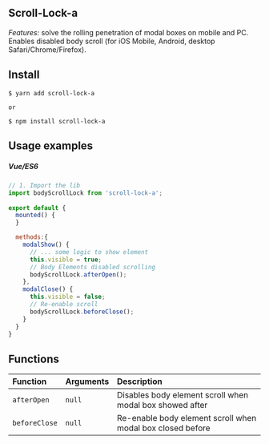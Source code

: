 ## Scroll-Lock-a
*Features:*
solve the rolling penetration of modal boxes on mobile and PC.
Enables disabled body scroll (for iOS Mobile, Android, desktop Safari/Chrome/Firefox).

## Install
    
    $ yarn add scroll-lock-a
    
    or
    
    $ npm install scroll-lock-a

## Usage examples
##### Vue/ES6

```javascript
// 1. Import the lib
import bodyScrollLock from 'scroll-lock-a';
  
export default {
  mounted() {
  }

  methods:{
    modalShow() {
      // ... some logic to show element
      this.visible = true;
      // Body Elements disabled scrolling
      bodyScrollLock.afterOpen(); 
    },
    modalClose() {
      this.visible = false;
      // Re-enable scroll 
      bodyScrollLock.beforeClose();
    }
  }
}
```

## Functions

| Function | Arguments | Description |
| :--- | :--- | :--- |
| `afterOpen` | `null` | Disables body element scroll when modal box showed  after |
| `beforeClose` | `null` | Re-enable body element scroll when modal box closed  before |
